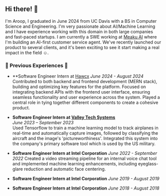 ## Hi there! 👋

I'm Aroop, I graduated in June 2024 from UC Davis with a BS in Computer Science and Engineering. I'm very passionate about AI/Machine Learning and I have experience working with this domain in both large companies and fast-paced startups. I am currently a SWE working  at [Meaku AI](https://meaku.ai/) where I'm building an AI-first customer service agent.  We've recently launched our product to several clients, and it's been exciting to see it start making a real impact in the field ☺.

### 🔄 Previous Experiences 🔄

- **Software Engineer Intern at [Hawcx](https://www.hawcx.com/)
  *June 2024 - August 2024*
  Contributed to both backend and frontend development (MERN stack), building and optimizing key features for the platform. Focused on integrating backend APIs with the frontend user interface, ensuring seamless functionality and user experience across the system. Played a central role in tying together different components to create a cohesive product.

- **Software Engineer Intern at [Valley Tech Systems](https://vts-i.com/)**  
  *June 2023 – September 2023*  
  Used Tensorflow to train a machine learning model to track airplanes in real-time and automatically capture images, followed by classifying the aircraft and the image's 'pictureworthiness'. Integrated this system into the company's primary software tool which is used by the US military.

- **Software Engineer Intern at Intel Corporation**
  *June 2022 - September 2022*
  Created a video streaming pipeline for an internal voice chat tool and implemented machine learning enhancements, including eyeglass-glare reduction and automatic face centering.

- **Software Engineer Intern at Intel Corporation**
  *June 2019 - August 2019*

- **Software Engineer Intern at Intel Corporation**
  *June 2018 - August 2018*



<!--
**AroopBiswal/AroopBiswal** is a ✨ _special_ ✨ repository because its `README.md` (this file) appears on your GitHub profile.

Here are some ideas to get you started:

- 🔭 I’m currently working on ...
- 🌱 I’m currently learning ...
- 👯 I’m looking to collaborate on ...
- 🤔 I’m looking for help with ...
- 💬 Ask me about ...
- 📫 How to reach me: ...
- 😄 Pronouns: ...
- ⚡ Fun fact: ...
-->
